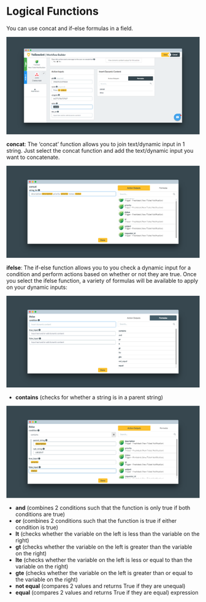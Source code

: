 # Logical Functions

You can use concat and if-else formulas in a field. 

![Formulas &quot;concat&quot; and &quot;ifelse&quot; can be applied to a field](../../../.gitbook/assets/screely-1536731033852.png)

**concat**: The ‘concat’ function allows you to join text/dynamic input in 1 string. Just select the concat function and add the text/dynamic input you want to concatenate. 

![You can concatenate text, dynamic inputs or a combination of both](../../../.gitbook/assets/screely-1536731343228.png)

**ifelse**: The if-else function allows you to you check a dynamic input for a condition and perform actions based on whether or not they are true. Once you select the ifelse function, a variety of formulas will be available to apply on your dynamic inputs:

![ifelse contains a condition \(with logical operators\), true\_input and false\_input](../../../.gitbook/assets/screely-1536731683143.png)

* **contains** \(checks for whether a string is in a parent string\) 

![An example of &quot;contains&quot; operator](../../../.gitbook/assets/screely-1536731803308.png)

* **and** \(combines 2 conditions such that the function is only true if both conditions are true\) 
* **or** \(combines 2 conditions such that the function is true if either condition is true\) 
* **lt** \(checks whether the variable on the left is less than the variable on the right\) 
* **gt** \(checks whether the variable on the left is greater than the variable on the right\) 
* **lte** \(checks whether the variable on the left is less or equal to than the variable on the right\) 
* **gte** \(checks whether the variable on the left is greater than or equal to the variable on the right\) 
* **not equal** \(compares 2 values and returns True if they are unequal\) 
* **equal** \(compares 2 values and returns True if they are equal\) expression

